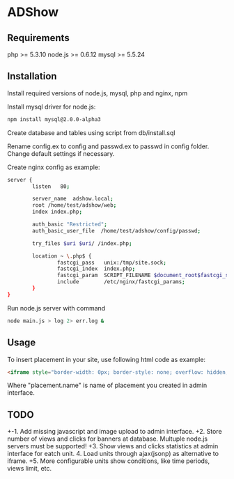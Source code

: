 ADShow
======

Requirements
--------------------------------------

php >= 5.3.10
node.js >= 0.6.12
mysql >= 5.5.24

Installation
--------------------------------------

Install required versions of node.js, mysql, php and nginx, npm

Install mysql driver for node.js:
```bash
npm install mysql@2.0.0-alpha3
```

Create database and tables using script from db/install.sql

Rename config.ex to config and passwd.ex to passwd in config folder. Change default settings if necessary.

Create nginx config as example:
```bash
server {
        listen   80;

        server_name  adshow.local;
        root /home/test/adshow/web;
        index index.php;

        auth_basic "Restricted";
        auth_basic_user_file  /home/test/adshow/config/passwd;

        try_files $uri $uri/ /index.php;

        location ~ \.php$ {
                fastcgi_pass   unix:/tmp/site.sock;
                fastcgi_index  index.php;
                fastcgi_param  SCRIPT_FILENAME $document_root$fastcgi_script_name;
                include        /etc/nginx/fastcgi_params;
        }
}
```

Run node.js server with command
```bash
node main.js > log 2> err.log &
```

Usage
--------------------------------------

To insert placement in your site, use following html code as example:

```html
<iframe style="border-width: 0px; border-style: none; overflow: hidden; width: 240px; height: 200px;" src="http://adshow.local:8080/show/placement.name"></iframe>
```
Where "placement.name" is name of placement you created ‌in admin interface.

TODO
--------------------------------------

+-1. Add missing javascript and image upload to admin interface.
+2. Store number of views and clicks for banners at database. Multuple node.js servers must be supported!
+3. Show views and clicks statistics at admin interface for eatch unit.
4. Load units through ajax(jsonp) as alternative to iframe.
+5. More configurable units show conditions, like time periods, views limit, etc.

